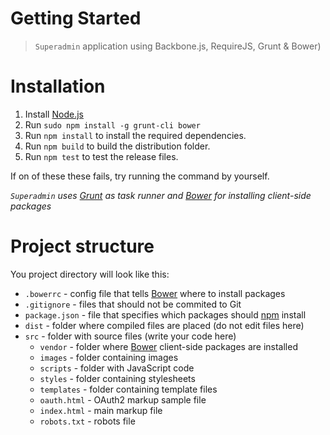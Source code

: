 # Getting Started
> `Superadmin` application using Backbone.js, RequireJS, Grunt & Bower)

# Installation

1. Install [Node.js](http://nodejs.org/)
2. Run ```sudo npm install -g grunt-cli bower```
3. Run ```npm install``` to install the required dependencies.
4. Run ```npm build``` to build the distribution folder.
5. Run ```npm test``` to test the release files.

If on of these these fails, try running the command by yourself.

*`Superadmin` uses [Grunt][Grunt] as task runner and [Bower][Bower] for installing client-side packages*

# Project structure

You project directory will look like this:

- `.bowerrc`       - config file that tells [Bower][Bower] where to install packages
- `.gitignore`     - files that should not be commited to Git
- `package.json`   - file that specifies which packages should [npm][npm] install
- `dist`           - folder where compiled files are placed (do not edit files here)
- `src`            - folder with source files (write your code here)
	- `vendor` 	     - folder where [Bower][Bower] client-side packages are installed
	- `images`       - folder containing images
	- `scripts`    	 - folder with JavaScript code
	- `styles`       - folder containing stylesheets
	- `templates`    - folder containing template files
	- `oauth.html`   - OAuth2 markup sample file
	- `index.html`   - main markup file
	- `robots.txt`   - robots file

[Grunt]: http://gruntjs.com/
[Bower]: http://bower.io/
[npm]: https://www.npmjs.org/